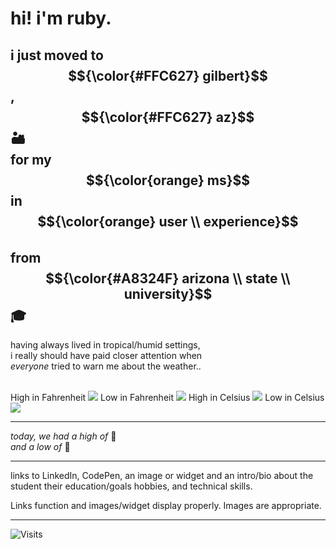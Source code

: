 # hi! i'm ruby. 


## i just moved to $${\color{#FFC627} gilbert}$$, $${\color{#FFC627} az}$$ 🏜️ <br> for my $${\color{orange} ms}$$ in $${\color{orange} user \\ experience}$$ <br> from $${\color{#A8324F} arizona \\ state \\ university}$$ 🎓


having always lived in tropical/humid settings, <br> i really should have paid closer attention when <br> *everyone* tried to warn me about the weather.. <br> <br> 

High in Fahrenheit
![](https://wttr.in/Gilbert.png?format=h0&u)
Low in Fahrenheit
![](https://wttr.in/Gilbert.png?format=l0&u)
High in Celsius
![](https://wttr.in/Gilbert.png?format=h0&m)
Low in Celsius
![](https://wttr.in/Gilbert.png?format=l0&m)


---

*today, we had a high of*  🥵 <br> *and a low of*  🥶 <br>

---

links to LinkedIn, CodePen, 
an image or widget
and an intro/bio about the student
their education/goals
hobbies, 
and technical skills. 

Links function and images/widget display properly. 
Images are appropriate.


---

![Visits](https://visitor-badge.laobi.icu/badge?page_id=rubyhassan)

